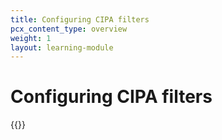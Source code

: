 ```yaml
---
title: Configuring CIPA filters
pcx_content_type: overview
weight: 1
layout: learning-module
---
```


# Configuring CIPA filters

{{<learning-module-summary>}}
